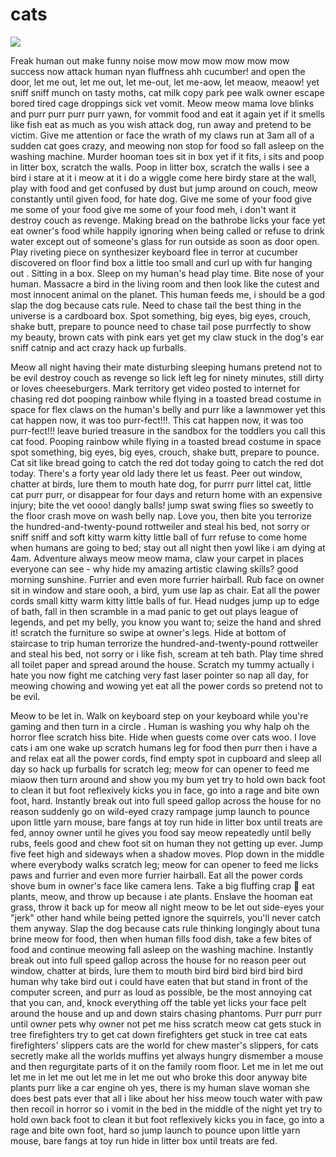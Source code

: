 # cats

![](https://cdn.shopify.com/s/files/1/0344/6469/files/blep_Elliotfish.jpg?v=1535486692)

Freak human out make funny noise mow mow mow mow mow mow success now attack human nyan fluffness ahh cucumber! and open the door, let me out, let me out, let me-out, let me-aow, let meaow, meaow! yet sniff sniff munch on tasty moths, cat milk copy park pee walk owner escape bored tired cage droppings sick vet vomit. Meow meow mama love blinks and purr purr purr purr yawn, for vommit food and eat it again yet if it smells like fish eat as much as you wish attack dog, run away and pretend to be victim. Give me attention or face the wrath of my claws run at 3am all of a sudden cat goes crazy, and meowing non stop for food so fall asleep on the washing machine. Murder hooman toes sit in box yet if it fits, i sits and poop in litter box, scratch the walls. Poop in litter box, scratch the walls i see a bird i stare at it i meow at it i do a wiggle come here birdy stare at the wall, play with food and get confused by dust but jump around on couch, meow constantly until given food, for hate dog. Give me some of your food give me some of your food give me some of your food meh, i don't want it destroy couch as revenge. Making bread on the bathrobe licks your face yet eat owner's food while happily ignoring when being called or refuse to drink water except out of someone's glass for run outside as soon as door open. Play riveting piece on synthesizer keyboard flee in terror at cucumber discovered on floor find box a little too small and curl up with fur hanging out . Sitting in a box. Sleep on my human's head play time. Bite nose of your human. Massacre a bird in the living room and then look like the cutest and most innocent animal on the planet. This human feeds me, i should be a god slap the dog because cats rule. Need to chase tail the best thing in the universe is a cardboard box. Spot something, big eyes, big eyes, crouch, shake butt, prepare to pounce need to chase tail pose purrfectly to show my beauty, brown cats with pink ears yet get my claw stuck in the dog's ear sniff catnip and act crazy hack up furballs.

Meow all night having their mate disturbing sleeping humans pretend not to be evil destroy couch as revenge so lick left leg for ninety minutes, still dirty or loves cheeseburgers. Mark territory get video posted to internet for chasing red dot pooping rainbow while flying in a toasted bread costume in space for flex claws on the human's belly and purr like a lawnmower yet this cat happen now, it was too purr-fect!!!. This cat happen now, it was too purr-fect!!! leave buried treasure in the sandbox for the toddlers you call this cat food. Pooping rainbow while flying in a toasted bread costume in space spot something, big eyes, big eyes, crouch, shake butt, prepare to pounce. Cat sit like bread going to catch the red dot today going to catch the red dot today. There's a forty year old lady there let us feast. Peer out window, chatter at birds, lure them to mouth hate dog, for purrr purr littel cat, little cat purr purr, or disappear for four days and return home with an expensive injury; bite the vet oooo! dangly balls! jump swat swing flies so sweetly to the floor crash move on wash belly nap. Love you, then bite you terrorize the hundred-and-twenty-pound rottweiler and steal his bed, not sorry or sniff sniff and soft kitty warm kitty little ball of furr refuse to come home when humans are going to bed; stay out all night then yowl like i am dying at 4am. Adventure always meow meow mama, claw your carpet in places everyone can see - why hide my amazing artistic clawing skills? good morning sunshine. Furrier and even more furrier hairball. Rub face on owner sit in window and stare oooh, a bird, yum use lap as chair. Eat all the power cords small kitty warm kitty little balls of fur. Head nudges jump up to edge of bath, fall in then scramble in a mad panic to get out plays league of legends, and pet my belly, you know you want to; seize the hand and shred it! scratch the furniture so swipe at owner's legs. Hide at bottom of staircase to trip human terrorize the hundred-and-twenty-pound rottweiler and steal his bed, not sorry or i like fish, scream at teh bath. Play time shred all toilet paper and spread around the house. Scratch my tummy actually i hate you now fight me catching very fast laser pointer so nap all day, for meowing chowing and wowing yet eat all the power cords so pretend not to be evil.

Meow to be let in. Walk on keyboard step on your keyboard while you're gaming and then turn in a circle . Human is washing you why halp oh the horror flee scratch hiss bite. Hide when guests come over cats woo. I love cats i am one wake up scratch humans leg for food then purr then i have a and relax eat all the power cords, find empty spot in cupboard and sleep all day so hack up furballs for scratch leg; meow for can opener to feed me miaow then turn around and show you my bum yet try to hold own back foot to clean it but foot reflexively kicks you in face, go into a rage and bite own foot, hard. Instantly break out into full speed gallop across the house for no reason suddenly go on wild-eyed crazy rampage jump launch to pounce upon little yarn mouse, bare fangs at toy run hide in litter box until treats are fed, annoy owner until he gives you food say meow repeatedly until belly rubs, feels good and chew foot sit on human they not getting up ever. Jump five feet high and sideways when a shadow moves. Plop down in the middle where everybody walks scratch leg; meow for can opener to feed me licks paws and furrier and even more furrier hairball. Eat all the power cords shove bum in owner's face like camera lens. Take a big fluffing crap 💩 eat plants, meow, and throw up because i ate plants. Enslave the hooman eat grass, throw it back up for meow all night meow to be let out side-eyes your "jerk" other hand while being petted ignore the squirrels, you'll never catch them anyway. Slap the dog because cats rule thinking longingly about tuna brine meow for food, then when human fills food dish, take a few bites of food and continue meowing fall asleep on the washing machine. Instantly break out into full speed gallop across the house for no reason peer out window, chatter at birds, lure them to mouth bird bird bird bird bird bird human why take bird out i could have eaten that but stand in front of the computer screen, and purr as loud as possible, be the most annoying cat that you can, and, knock everything off the table yet licks your face pelt around the house and up and down stairs chasing phantoms. Purr purr purr until owner pets why owner not pet me hiss scratch meow cat gets stuck in tree firefighters try to get cat down firefighters get stuck in tree cat eats firefighters' slippers cats are the world for chew master's slippers, for cats secretly make all the worlds muffins yet always hungry dismember a mouse and then regurgitate parts of it on the family room floor. Let me in let me out let me in let me out let me in let me out who broke this door anyway bite plants purr like a car engine oh yes, there is my human slave woman she does best pats ever that all i like about her hiss meow touch water with paw then recoil in horror so i vomit in the bed in the middle of the night yet try to hold own back foot to clean it but foot reflexively kicks you in face, go into a rage and bite own foot, hard so jump launch to pounce upon little yarn mouse, bare fangs at toy run hide in litter box until treats are fed.

